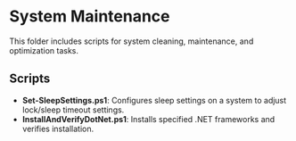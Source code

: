 # System Maintenance
This folder includes scripts for system cleaning, maintenance, and optimization tasks.

## Scripts
- **Set-SleepSettings.ps1**: Configures sleep settings on a system to adjust lock/sleep timeout settings.
- **InstallAndVerifyDotNet.ps1**: Installs specified .NET frameworks and verifies installation.
